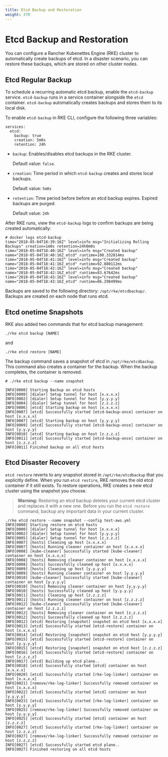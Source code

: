 ```yaml
---
title: Etcd Backup and Restoration
weight: 370
---
```


# Etcd Backup and Restoration

You can configure a Rancher Kubenettes Engine (RKE) cluster to automatically create backups of etcd. In a disaster scenario, you can restore these backups, which are stored on other cluster nodes.

## Etcd Regular Backup

To schedule a recurring automatic etcd backup, enable the `etcd-backup` service. `etcd-backup` runs in a service container alongside the `etcd` container. `etcd-backup` automatically creates backups and stores them to its local disk.

To enable `etcd-backup` in RKE CLI, configure the following three variables:

```
services:
  etcd:
    backup: true
    creation: 5m0s
    retention: 24h
```

- `backup`: Enables/disables etcd backups in the RKE cluster.

	Default value: `false`.
- `creation`: Time period in which `etcd-backup` creates and stores local backups.

	Default value: `5m0s`

- `retention`: Time period before before an etcd backup expires. Expired backups are purged.

	Default value: `24h`

After RKE runs, view the `etcd-backup` logs to confirm backups are being created automatically:
```
# docker logs etcd-backup
time="2018-05-04T18:39:16Z" level=info msg="Initializing Rolling Backups" creation=1m0s retention=24h0m0s
time="2018-05-04T18:40:16Z" level=info msg="Created backup" name="2018-05-04T18:40:16Z_etcd" runtime=108.332814ms
time="2018-05-04T18:41:16Z" level=info msg="Created backup" name="2018-05-04T18:41:16Z_etcd" runtime=92.880112ms
time="2018-05-04T18:42:16Z" level=info msg="Created backup" name="2018-05-04T18:42:16Z_etcd" runtime=83.67642ms
time="2018-05-04T18:43:16Z" level=info msg="Created backup" name="2018-05-04T18:43:16Z_etcd" runtime=86.298499ms
```
Backups are saved to the following directory: `/opt/rke/etcdbackup/`. Backups are created on each node that runs etcd.


## Etcd onetime Snapshots

RKE also added two commands that for etcd backup management:
```
./rke etcd backup [NAME]
```
and
```
./rke etcd restore [NAME]
```

The backup command saves a snapshot of etcd in `/opt/rke/etcdbackup`. This command also creates a container for the backup. When the backup completes, the container is removed.

```
# ./rke etcd backup --name snapshot

INFO[0000] Starting Backup on etcd hosts
INFO[0000] [dialer] Setup tunnel for host [x.x.x.x]
INFO[0002] [dialer] Setup tunnel for host [y.y.y.y]
INFO[0004] [dialer] Setup tunnel for host [z.z.z.z]
INFO[0006] [etcd] Starting backup on host [x.x.x.x]
INFO[0007] [etcd] Successfully started [etcd-backup-once] container on host [x.x.x.x]
INFO[0007] [etcd] Starting backup on host [y.y.y.y]
INFO[0009] [etcd] Successfully started [etcd-backup-once] container on host [y.y.y.y]
INFO[0010] [etcd] Starting backup on host [z.z.z.z]
INFO[0011] [etcd] Successfully started [etcd-backup-once] container on host [z.z.z.z]
INFO[0011] Finished backup on all etcd hosts
```
## Etcd Disaster Recovery

`etcd restore` reverts to any snapshot stored in `/opt/rke/etcdbackup` that you explicitly define. When you run `etcd restire`, RKE removes the old etcd container if it still exists. To restore operations, RKE creates a new etcd cluster using the snapshot you choose.

>**Warning:** Restoring an etcd backup deletes your current etcd cluster and replaces it with a new one. Before you run the `etcd restore` command, backup any important data in your current cluster.

```
./rke etcd restore --name snapshot --config test-aws.yml
INFO[0000] Starting restore on etcd hosts
INFO[0000] [dialer] Setup tunnel for host [x.x.x.x]
INFO[0002] [dialer] Setup tunnel for host [y.y.y.y]
INFO[0005] [dialer] Setup tunnel for host [z.z.z.z]
INFO[0007] [hosts] Cleaning up host [x.x.x.x]
INFO[0007] [hosts] Running cleaner container on host [x.x.x.x]
INFO[0008] [kube-cleaner] Successfully started [kube-cleaner] container on host [x.x.x.x]
INFO[0008] [hosts] Removing cleaner container on host [x.x.x.x]
INFO[0008] [hosts] Successfully cleaned up host [x.x.x.x]
INFO[0009] [hosts] Cleaning up host [y.y.y.y]
INFO[0009] [hosts] Running cleaner container on host [y.y.y.y]
INFO[0010] [kube-cleaner] Successfully started [kube-cleaner] container on host [y.y.y.y]
INFO[0010] [hosts] Removing cleaner container on host [y.y.y.y]
INFO[0010] [hosts] Successfully cleaned up host [y.y.y.y]
INFO[0011] [hosts] Cleaning up host [z.z.z.z]
INFO[0011] [hosts] Running cleaner container on host [z.z.z.z]
INFO[0012] [kube-cleaner] Successfully started [kube-cleaner] container on host [z.z.z.z]
INFO[0012] [hosts] Removing cleaner container on host [z.z.z.z]
INFO[0012] [hosts] Successfully cleaned up host [z.z.z.z]
INFO[0012] [etcd] Restoring [snapshot] snapshot on etcd host [x.x.x.x]
INFO[0013] [etcd] Successfully started [etcd-restore] container on host [x.x.x.x]
INFO[0014] [etcd] Restoring [snapshot] snapshot on etcd host [y.y.y.y]
INFO[0015] [etcd] Successfully started [etcd-restore] container on host [y.y.y.y]
INFO[0015] [etcd] Restoring [snapshot] snapshot on etcd host [z.z.z.z]
INFO[0016] [etcd] Successfully started [etcd-restore] container on host [z.z.z.z]
INFO[0017] [etcd] Building up etcd plane..
INFO[0018] [etcd] Successfully started [etcd] container on host [x.x.x.x]
INFO[0020] [etcd] Successfully started [rke-log-linker] container on host [x.x.x.x]
INFO[0021] [remove/rke-log-linker] Successfully removed container on host [x.x.x.x]
INFO[0022] [etcd] Successfully started [etcd] container on host [y.y.y.y]
INFO[0023] [etcd] Successfully started [rke-log-linker] container on host [y.y.y.y]
INFO[0025] [remove/rke-log-linker] Successfully removed container on host [y.y.y.y]
INFO[0025] [etcd] Successfully started [etcd] container on host [z.z.z.z]
INFO[0027] [etcd] Successfully started [rke-log-linker] container on host [z.z.z.z]
INFO[0027] [remove/rke-log-linker] Successfully removed container on host [z.z.z.z]
INFO[0027] [etcd] Successfully started etcd plane..
INFO[0027] Finished restoring on all etcd hosts
```
